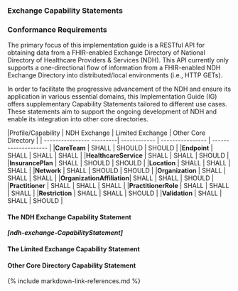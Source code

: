 ### Exchange Capability Statements


### Conformance Requirements
The primary focus of this implementation guide is a RESTful API for obtaining data from a FHIR-enabled Exchange Directory of National Directory of Healthcare Providers & Services (NDH). This API currently only supports a one-directional flow of information from a FHIR-enabled NDH Exchange Directory into distributed/local environments (i.e., HTTP GETs).

In order to facilitate the progressive advancement of the NDH and ensure its application in various essential domains, this Implementation Guide (IG) offers supplementary Capability Statements tailored to different use cases. These statements aim to support the ongoing development of NDH and enable its integration into other core directories.

<style>
    th{border: solid 2px lightgrey;}
    td{border: solid 2px lightgrey;}
</style>

|Profile/Capability         | NDH Exchange | Limited Exchange | Other Core Directory |
| ---------------- ---------| ------------ | ---------------- | -------------------- |
|**CareTeam**               |  SHALL | SHOULD | SHOULD |
|**Endpoint**               |  SHALL | SHALL  | SHALL  | 
|**HealthcareService**      |  SHALL | SHALL  | SHOULD | 
|**InsurancePlan**          |  SHALL | SHOULD | SHOULD | 
|**Location**               |  SHALL | SHALL  | SHALL  | 
|**Network**                |  SHALL | SHOULD | SHOULD | 
|**Organization**           |  SHALL | SHALL  | SHALL  | 
|**OrganizationAffiliation**|  SHALL | SHALL  | SHOULD | 
|**Practitioner**           |  SHALL | SHALL  | SHALL  | 
|**PractitionerRole**       |  SHALL | SHALL  | SHALL  | 
|**Restriction**            |  SHALL | SHALL  | SHOULD | 
|**Validation**             |  SHALL | SHALL  | SHOULD | 


#### The NDH Exchange Capability Statement
***[ndh-exchange-CapabilityStatement]***

#### The Limited Exchange Capability Statement

#### Other Core Directory Capability Statement

{% include markdown-link-references.md %}

